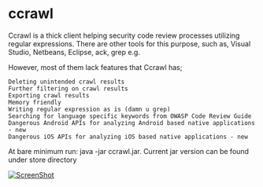 ccrawl
======

Ccrawl is a thick client helping security code review processes utilizing regular expressions. There are other tools for this purpose, such as, Visual Studio, Netbeans, Eclipse, ack, grep e.g.

However, most of them lack features that Ccrawl has;

    Deleting unintended crawl results
    Further filtering on crawl results
    Exporting crawl results
    Memory friendly
    Writing regular expression as is (damn u grep)
    Searching for language specific keywords from OWASP Code Review Guide
    Dangerous Android APIs for analyzing Android based native applications - new
    Dangerous iOS APIs for analyzing iOS based native applications - new

At bare minimum run: java -jar ccrawl.jar. Current jar version can be found under store directory

[![ScreenShot](https://raw.github.com/agguvenligi/ccrawl/master/content/youtube_video.PNG)](http://www.youtube.com/watch?v=u0o0Q3lJe6c)


